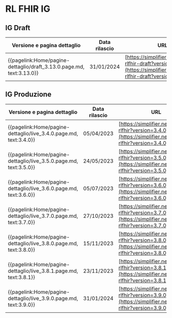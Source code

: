 # RL FHIR IG

## IG Draft
|Versione e pagina dettaglio|Data rilascio| URL |
|---|---|---|
|{{pagelink:Home/pagine-dettaglio/draft_3.13.0.page.md, text:3.13.0}}| 31/01/2024 | [https://simplifier.net/guide/ig-rlfhir-draft?version=3.13.0](https://simplifier.net/guide/ig-rlfhir-draft?version=3.13.0) |

## IG Produzione
|Versione e pagina dettaglio|Data rilascio| URL |
|---|---|---|
|{{pagelink:Home/pagine-dettaglio/live_3.4.0.page.md, text:3.4.0}}| 05/04/2023 | [https://simplifier.net/guide/ig-rlfhir?version=3.4.0](https://simplifier.net/guide/ig-rlfhir?version=3.4.0) |
|{{pagelink:Home/pagine-dettaglio/live_3.5.0.page.md, text:3.5.0}}| 24/05/2023 | [https://simplifier.net/guide/ig-rlfhir?version=3.5.0](https://simplifier.net/guide/ig-rlfhir?version=3.5.0) |
|{{pagelink:Home/pagine-dettaglio/live_3.6.0.page.md, text:3.6.0}}| 05/07/2023 | [https://simplifier.net/guide/ig-rlfhir?version=3.6.0](https://simplifier.net/guide/ig-rlfhir?version=3.6.0) |
|{{pagelink:Home/pagine-dettaglio/live_3.7.0.page.md, text:3.7.0}}| 27/10/2023 | [https://simplifier.net/guide/ig-rlfhir?version=3.7.0](https://simplifier.net/guide/ig-rlfhir?version=3.7.0) |
|{{pagelink:Home/pagine-dettaglio/live_3.8.0.page.md, text:3.8.0}}| 15/11/2023 | [https://simplifier.net/guide/ig-rlfhir?version=3.8.0](https://simplifier.net/guide/ig-rlfhir?version=3.8.0) |
|{{pagelink:Home/pagine-dettaglio/live_3.8.1.page.md, text:3.8.1}}| 23/11/2023 | [https://simplifier.net/guide/ig-rlfhir?version=3.8.1](https://simplifier.net/guide/ig-rlfhir?version=3.8.1) |
|{{pagelink:Home/pagine-dettaglio/live_3.9.0.page.md, text:3.9.0}}| 31/01/2024 | [https://simplifier.net/guide/ig-rlfhir?version=3.9.0](https://simplifier.net/guide/ig-rlfhir?version=3.9.0) |


